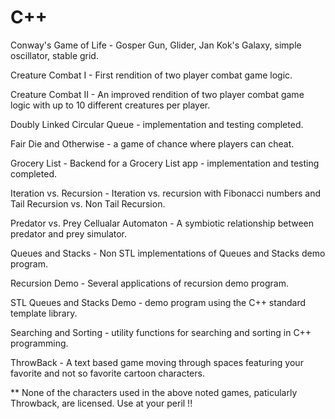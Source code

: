 # C++
Conway's Game of Life - Gosper Gun, Glider, Jan Kok's Galaxy, simple oscillator, stable grid.

Creature Combat I - First rendition of two player combat game logic.

Creature Combat II - An improved rendition of two player combat game logic with up to 10 different creatures per player.

Doubly Linked Circular Queue - implementation and testing completed.

Fair Die and Otherwise - a game of chance where players can cheat.

Grocery List - Backend for a Grocery List app - implementation and testing completed.

Iteration vs. Recursion - Iteration vs. recursion with Fibonacci numbers and Tail Recursion vs. Non Tail Recursion.

Predator vs. Prey Cellualar Automaton - A symbiotic relationship between predator and prey simulator.

Queues and Stacks - Non STL implementations of Queues and Stacks demo program.

Recursion Demo - Several applications of recursion demo program.

STL Queues and Stacks Demo - demo program using the C++ standard template library.

Searching and Sorting - utility functions for searching and sorting in C++ programming.

ThrowBack - A text based game moving through spaces featuring your favorite and not so favorite cartoon characters.

** None of the characters used in the above noted games, paticularly Throwback, are licensed. Use at your peril !!
